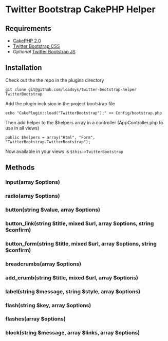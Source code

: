 # Twitter Bootstrap CakePHP Helper

## Requirements

* [CakePHP 2.0](https://github.com/cakephp/cakephp)
* [Twitter Bootstrap CSS](https://twitter.github.com/bootstrap)
* *Optional* [Twitter Bootstrap JS](https://twitter.github.com/bootstrap/javascript.html)

## Installation

Check out the the repo in the plugins directory

	git clone git@github.com/loadsys/twitter-bootstrap-helper TwitterBootstrap

Add the plugin inclusion in the project bootstrap file

	echo "CakePlugin::load("TwitterBootstrap");" >> Config/bootstrap.php

Then add helper to the $helpers array in a controller (AppController.php to use in all views)

	public $helpers = array("Html", "Form", "TwitterBootstrap.TwitterBootstrap");

Now available in your views is `$this->TwitterBootstrap`

## Methods

### input(array $options)

### radio(array $options)

### button(string $value, array $options)

### button_link(string $title, mixed $url, array $options, string $confirm)

### button_form(string $title, mixed $url, array $options, string $confirm)

### breadcrumbs(array $options)

### add_crumb(string $title, mixed $url, array $options)

### label(string $message, string $style, array $options)

### flash(string $key, array $options)

### flashes(array $options)

### block(string $message, array $links, array $options)
